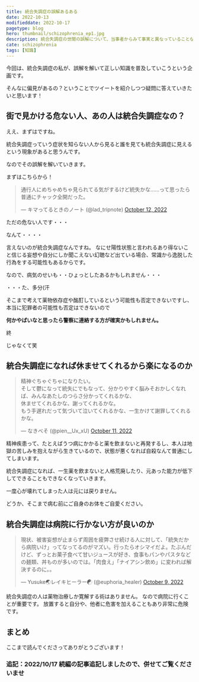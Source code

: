 ```yaml
---
title: 統合失調症の誤解あるある
date: 2022-10-13
modifieddate: 2022-10-17
pagetype: blog
hero: thumbnail/schizophrenia_ep1.jpg
description: 統合失調症の世間の誤解について、当事者からみて事実と異なっていることなどを解説していきます。
cate: schizophrenia
tags: [知識]
---
```


今回は、統合失調症の私が、誤解を解いて正しい知識を普及していこうという企画です。

そんなに偏見があるの？ということでツイートを紹介しつつ疑問に答えていきたいと思います！

## 街で見かける危ない人、あの人は統合失調症なの？

ええ、まずはですね。

統合失調症っていう症状を知らない人から見ると誰を見ても統合失調症に見えるという現象があると思うんです。

なのでその誤解を解いていきます。

まずはこちらから！

<blockquote class="twitter-tweet"><p lang="ja" dir="ltr">通行人にめちゃめちゃ見られてる気がするけど統失かな……って思ったら普通にチャック全開だった。</p>&mdash; キマってるときのノート (@lad_tripnote) <a href="https://twitter.com/lad_tripnote/status/1580095962026217473?ref_src=twsrc%5Etfw">October 12, 2022</a></blockquote>

ただの危ない人です・・・

なんて・・・・

言えないのが統合失調症なんですね。
なにせ陽性状態と言われるあり得ないこと信じる妄想や自分にしか聞こえない幻聴など出ている場合、常識から逸脱した行為をする可能性もあるからです。

なので、病気のせいも・・ひょっとしたあるかもしれません・・・

・・・た、多分(汗

そこまで考えて薬物依存症や酩酊しているという可能性も否定できないですし、
本当に犯罪者の可能性も否定はできないので

**何かやばいなと思ったら警察に連絡する方が確実かもしれません。**

終

じゃなくて笑

## 統合失調症になれば休ませてくれるから楽になるのか

<blockquote class="twitter-tweet"><p lang="ja" dir="ltr">精神ぐちゃぐちゃになりたい。<br>そして鬱になって統失にでもなって、分かりやすく脳みそおかしくなれば、みんなあたしのつらさ分かってくれるかな、<br>休ませてくれるかな、謝ってくれるかな。<br>もう手遅れだって気づいて泣いてくれるかな、一生かけて謝罪してくれるかな。</p>&mdash; なきべそ (@pien__Ux_xU) <a href="https://twitter.com/pien__Ux_xU/status/1579796233853358080?ref_src=twsrc%5Etfw">October 11, 2022</a></blockquote>

精神疾患って、たとえばうつ病にかかると薬を飲まないと再発するし、本人は地獄の苦しみを抱えながら生きているので、状態が悪くなれば自殺なんて普通にしてしまいます。

統合失調症になれば、一生薬を飲まないと人格荒廃したり、元あった能力が低下してできることもできなくなっていきます。

一度心が壊れてしまった人は元には戻りません。

どうか、そこまで病む前にご自身のお体をご自愛ください。

## 統合失調症は病院に行かない方が良いのか

<blockquote class="twitter-tweet"><p lang="ja" dir="ltr">現状、被害妄想が止まらず周囲を疲弊させ続ける人に対して、「統失だから病院いけ」ってなってるのがマズい。行ったらオシマイだよ。たぶんだけど、ずっとお菓子食べて甘いジュースが好き、食事もパンやパスタなどの麺類、丼ものが多いのでは。「肉食え」「ナイアシン飲め」に変われば解決するのに。。</p>&mdash; Yusuke🌏レイキヒーラー☯ (@euphoria_healer) <a href="https://twitter.com/euphoria_healer/status/1579259386635374592?ref_src=twsrc%5Etfw">October 9, 2022</a></blockquote>

統合失調症の人は薬物治療しか寛解する術はありません。
なので病院に行くことが重要です。
放置すると自分や、他者に危害を加えることもあり非常に危険です。

## まとめ

ここまで読んでくださってありがとうございます！

### 追記：2022/10/17 続編の記事追記しましたので、併せてご覧くださいませ

<card slug="/blogs/schizophrenia/ep3/"></card>







